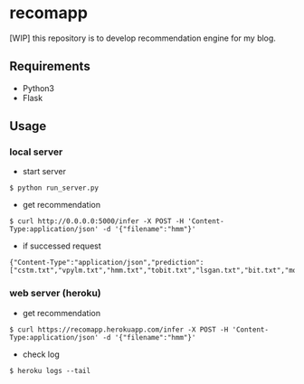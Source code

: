 # recomapp

[WIP] this repository is to develop recommendation engine for my blog.


## Requirements

- Python3
- Flask


## Usage

### local server

- start server

```
$ python run_server.py
```

- get recommendation

```
$ curl http://0.0.0.0:5000/infer -X POST -H 'Content-Type:application/json' -d '{"filename":"hmm"}'
```

- if successed request

```
{"Content-Type":"application/json","prediction":["cstm.txt","vpylm.txt","hmm.txt","tobit.txt","lsgan.txt","bit.txt","modinv.txt","nlp.txt","procon.txt","roberta.txt"],"success":true}
```

### web server (heroku)

- get recommendation

```
$ curl https://recomapp.herokuapp.com/infer -X POST -H 'Content-Type:application/json' -d '{"filename":"hmm"}'
```

- check log

```
$ heroku logs --tail
```
